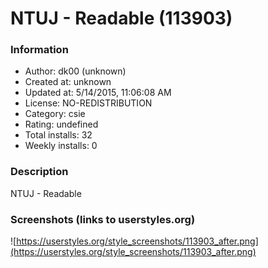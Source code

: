 # NTUJ - Readable (113903)

### Information
- Author: dk00 (unknown)
- Created at: unknown
- Updated at: 5/14/2015, 11:06:08 AM
- License: NO-REDISTRIBUTION
- Category: csie
- Rating: undefined
- Total installs: 32
- Weekly installs: 0


### Description
NTUJ - Readable


### Screenshots (links to userstyles.org)
![https://userstyles.org/style_screenshots/113903_after.png](https://userstyles.org/style_screenshots/113903_after.png)


